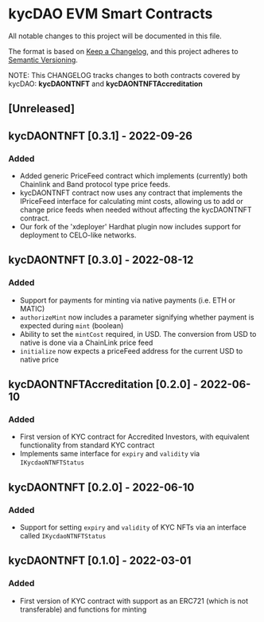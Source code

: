# kycDAO EVM Smart Contracts
All notable changes to this project will be documented in this file.

The format is based on [Keep a Changelog](https://keepachangelog.com/en/1.0.0/),
and this project adheres to [Semantic Versioning](https://semver.org/spec/v2.0.0.html).

NOTE: This CHANGELOG tracks changes to both contracts covered by kycDAO: **kycDAONTNFT** and **kycDAONTNFTAccreditation**

## [Unreleased]

## kycDAONTNFT [0.3.1] - 2022-09-26
### Added
- Added generic PriceFeed contract which implements (currently) both Chainlink and Band protocol type price feeds.
- kycDAONTNFT contract now uses any contract that implements the IPriceFeed interface for calculating mint costs, allowing us to add or change price feeds when needed without affecting the kycDAONTNFT contract.
- Our fork of the 'xdeployer' Hardhat plugin now includes support for deployment to CELO-like networks.

## kycDAONTNFT [0.3.0] - 2022-08-12
### Added
- Support for payments for minting via native payments (i.e. ETH or MATIC)
- `authorizeMint` now includes a parameter signifying whether payment is expected during `mint` (boolean)
- Ability to set the `mintCost` required, in USD. The conversion from USD to native is done via a ChainLink price feed
- `initialize` now expects a priceFeed address for the current USD to native price

## kycDAONTNFTAccreditation [0.2.0] - 2022-06-10
### Added
- First version of KYC contract for Accredited Investors, with equivalent functionality from standard KYC contract
- Implements same interface for `expiry` and `validity` via `IKycdaoNTNFTStatus`

## kycDAONTNFT [0.2.0] - 2022-06-10
### Added
- Support for setting `expiry` and `validity` of KYC NFTs via an interface called `IKycdaoNTNFTStatus`

## kycDAONTNFT [0.1.0] - 2022-03-01
### Added
- First version of KYC contract with support as an ERC721 (which is not transferable) and functions for minting

